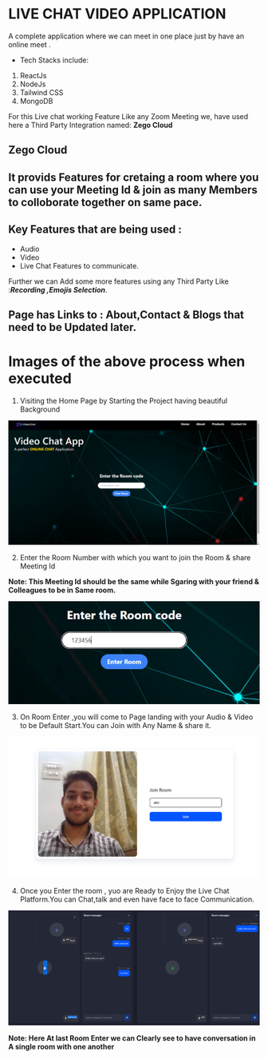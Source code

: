 # LIVE CHAT VIDEO APPLICATION
  A complete application where we can meet in one place just by have an online meet .

* Tech Stacks include:
1. ReactJs
2. NodeJs
3. Tailwind CSS
4. MongoDB

For this Live chat working Feature Like any Zoom Meeting we, have used here a Third Party Integration named:
**Zego Cloud**

## Zego Cloud
## It provids Features for cretaing a room where you can use your Meeting Id & join as many Members to colloborate together on same pace.
## Key Features that  are being used :
 * Audio 
 * Video
 * Live Chat Features to communicate.

  Further we can Add some more features using any Third Party Like :***Recording ,Emojis Selection***.

## Page has Links to : About,Contact & Blogs that need to be Updated later.

# Images of the above process when executed

1. Visiting the Home Page by Starting the Project having beautiful Background

![Home Page](Screenshots/Home%20Page%20Live%20Chat.PNG)

2. Enter the Room Number with which you want to join the Room & share Meeting Id

**Note: This Meeting Id should be the same while Sgaring with your friend & Colleagues to be in Same room.**

![Room Number](Screenshots/Room%20Code.PNG)

3. On Room Enter ,you will come to Page landing with your Audio & Video to be Default Start.You can Join with Any Name & share it.

 ![Alt text](Screenshots/Room%20Enter.PNG)

 4. Once you Enter the room , yuo are Ready to Enjoy the Live Chat Platform.You can Chat,talk and even have face to face Communication.

![Alt text](Screenshots/Room-View.PNG)

**Note: Here At last Room Enter we can Clearly see to have conversation in A single room with one another**